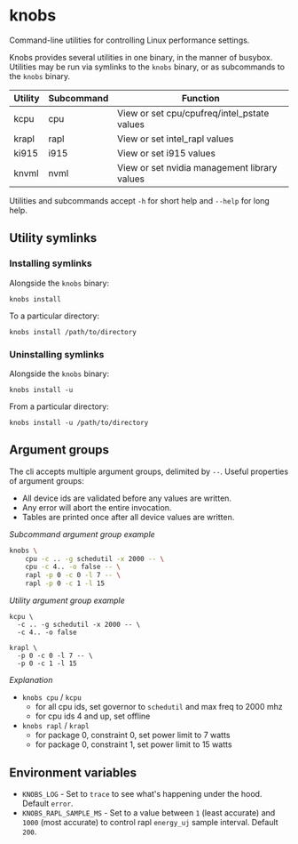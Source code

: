 # knobs

Command-line utilities for controlling Linux performance settings.

Knobs provides several utilities in one binary, in the manner of busybox.
Utilities may be run via symlinks to the `knobs` binary, or as subcommands
to the `knobs` binary.

| Utility  | Subcommand | Function                                     |
| -------- | ---------- | -------------------------------------------- |
| kcpu     | cpu        | View or set cpu/cpufreq/intel_pstate values  |
| krapl    | rapl       | View or set intel_rapl values                |
| ki915    | i915       | View or set i915 values                      |
| knvml    | nvml       | View or set nvidia management library values |

Utilities and subcommands accept `-h` for short help and `--help` for long help.

## Utility symlinks

### Installing symlinks

Alongside the `knobs` binary:
```
knobs install
```
To a particular directory:
```
knobs install /path/to/directory
```

### Uninstalling symlinks

Alongside the `knobs` binary:
```
knobs install -u
```
From a particular directory:
```
knobs install -u /path/to/directory
```

## Argument groups

The cli accepts multiple argument groups, delimited by `--`. Useful
properties of argument groups:

- All device ids are validated before any values are written.
- Any error will abort the entire invocation.
- Tables are printed once after all device values are written.

_Subcommand argument group example_

```bash
knobs \
    cpu -c .. -g schedutil -x 2000 -- \
    cpu -c 4.. -o false -- \
    rapl -p 0 -c 0 -l 7 -- \
    rapl -p 0 -c 1 -l 15
```
_Utility argument group example_
```
kcpu \
  -c .. -g schedutil -x 2000 -- \
  -c 4.. -o false

krapl \
  -p 0 -c 0 -l 7 -- \
  -p 0 -c 1 -l 15
```

_Explanation_

- `knobs cpu` / `kcpu`
    - for all cpu ids, set governor to `schedutil` and max freq to 2000 mhz
    - for cpu ids 4 and up, set offline
- `knobs rapl` / `krapl`
    - for package 0, constraint 0, set power limit to 7 watts
    - for package 0, constraint 1, set power limit to 15 watts

## Environment variables

- `KNOBS_LOG` - Set to `trace` to see what's happening under the hood. Default `error`.
- `KNOBS_RAPL_SAMPLE_MS` - Set to a value between `1` (least accurate) and `1000` (most accurate) to control rapl `energy_uj` sample interval. Default `200`.
